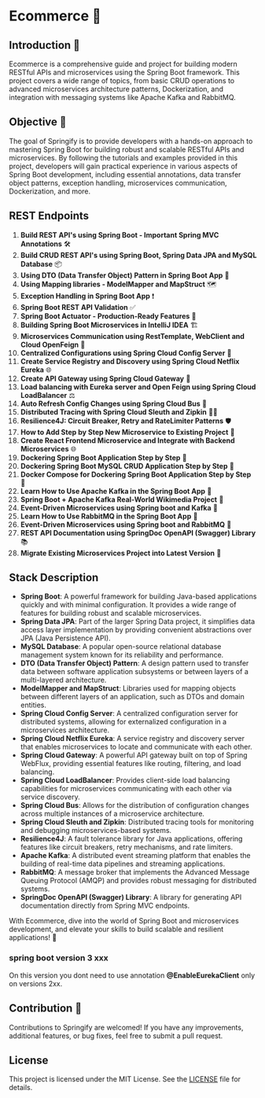 # Ecommerce 🌱

## Introduction 🚀
Ecommerce is a comprehensive guide and project for building modern RESTful APIs and microservices using the Spring Boot framework. This project covers a wide range of topics, from basic CRUD operations to advanced microservices architecture patterns, Dockerization, and integration with messaging systems like Apache Kafka and RabbitMQ.

## Objective 🎯
The goal of Springify is to provide developers with a hands-on approach to mastering Spring Boot for building robust and scalable RESTful APIs and microservices. By following the tutorials and examples provided in this project, developers will gain practical experience in various aspects of Spring Boot development, including essential annotations, data transfer object patterns, exception handling, microservices communication, Dockerization, and more.

## REST Endpoints
1. **Build REST API's using Spring Boot - Important Spring MVC Annotations** 🛠️
2. **Build CRUD REST API's using Spring Boot, Spring Data JPA and MySQL Database** 📦
3. **Using DTO (Data Transfer Object) Pattern in Spring Boot App** 📝
4. **Using Mapping libraries - ModelMapper and MapStruct** 🗺️
5. **Exception Handling in Spring Boot App** ❗
6. **Spring Boot REST API Validation** ✅
7. **Spring Boot Actuator - Production-Ready Features** 🚀
8. **Building Spring Boot Microservices in IntelliJ IDEA** 🏗️
9. **Microservices Communication using RestTemplate, WebClient and Cloud OpenFeign** 🔄
10. **Centralized Configurations using Spring Cloud Config Server** 🔄
11. **Create Service Registry and Discovery using Spring Cloud Netflix Eureka** 🌐
12. **Create API Gateway using Spring Cloud Gateway** 🌟
13. **Load balancing with Eureka server and Open Feign using Spring Cloud LoadBalancer** ⚖️
14. **Auto Refresh Config Changes using Spring Cloud Bus** 🔄
15. **Distributed Tracing with Spring Cloud Sleuth and Zipkin** 🕵️‍♂️
16. **Resilience4J: Circuit Breaker, Retry and RateLimiter Patterns** 🛡️
17. **How to Add Step by Step New Microservice to Existing Project** 🔄
18. **Create React Frontend Microservice and Integrate with Backend Microservices** 🌐
19. **Dockering Spring Boot Application Step by Step** 🐳
20. **Dockering Spring Boot MySQL CRUD Application Step by Step** 🐳
21. **Docker Compose for Dockering Spring Boot Application Step by Step** 🐳
22. **Learn How to Use Apache Kafka in the Spring Boot App** 🐘
23. **Spring Boot + Apache Kafka Real-World Wikimedia Project** 📰
24. **Event-Driven Microservices using Spring boot and Kafka** 📆
25. **Learn How to Use RabbitMQ in the Spring Boot App** 🐇
26. **Event-Driven Microservices using Spring boot and RabbitMQ** 📆
27. **REST API Documentation using SpringDoc OpenAPI (Swagger) Library** 📚
28. **Migrate Existing Microservices Project into Latest Version** 🔄

## Stack Description
- **Spring Boot**: A powerful framework for building Java-based applications quickly and with minimal configuration. It provides a wide range of features for building robust and scalable microservices.
- **Spring Data JPA**: Part of the larger Spring Data project, it simplifies data access layer implementation by providing convenient abstractions over JPA (Java Persistence API).
- **MySQL Database**: A popular open-source relational database management system known for its reliability and performance.
- **DTO (Data Transfer Object) Pattern**: A design pattern used to transfer data between software application subsystems or between layers of a multi-layered architecture.
- **ModelMapper and MapStruct**: Libraries used for mapping objects between different layers of an application, such as DTOs and domain entities.
- **Spring Cloud Config Server**: A centralized configuration server for distributed systems, allowing for externalized configuration in a microservices architecture.
- **Spring Cloud Netflix Eureka**: A service registry and discovery server that enables microservices to locate and communicate with each other.
- **Spring Cloud Gateway**: A powerful API gateway built on top of Spring WebFlux, providing essential features like routing, filtering, and load balancing.
- **Spring Cloud LoadBalancer**: Provides client-side load balancing capabilities for microservices communicating with each other via service discovery.
- **Spring Cloud Bus**: Allows for the distribution of configuration changes across multiple instances of a microservice architecture.
- **Spring Cloud Sleuth and Zipkin**: Distributed tracing tools for monitoring and debugging microservices-based systems.
- **Resilience4J**: A fault tolerance library for Java applications, offering features like circuit breakers, retry mechanisms, and rate limiters.
- **Apache Kafka**: A distributed event streaming platform that enables the building of real-time data pipelines and streaming applications.
- **RabbitMQ**: A message broker that implements the Advanced Message Queuing Protocol (AMQP) and provides robust messaging for distributed systems.
- **SpringDoc OpenAPI (Swagger) Library**: A library for generating API documentation directly from Spring MVC endpoints.

With Ecommerce, dive into the world of Spring Boot and microservices development, and elevate your skills to build scalable and resilient applications! 🚀
### spring boot version 3 xxx 
On this version you dont need to use annotation **@EnableEurekaClient** only on versions 2xx.

## Contribution 🤝
Contributions to Springify are welcomed! If you have any improvements, additional features, or bug fixes, feel free to submit a pull request.

## License
This project is licensed under the MIT License. See the [LICENSE](LICENSE) file for details.
